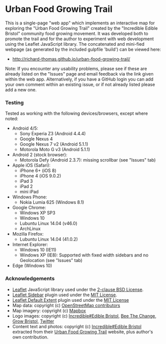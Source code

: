 # Urban Food Growing Trail
This is a single-page "web app" which implements an interactive map for exploring the "Urban Food Growing Trail" created
by the "Incredible Edible Bristol" community food growing movement. It was developed both to promote the trail and for the
author to experiment with web development using the Leaflet JavaScript library. The concatenated and mini-fied webpage (as generated by the included gulpfile 'build') can be viewed here:

* http://richard-thomas.github.io/urban-food-growing-trail/

Note: If you encounter any usability problems, please see if these are already listed on the "Issues" page and email feedback via the link given within the web app. Alternatively, if you have a GitHub login you can add your own comment within an existing issue, or if not already listed please add a new one.

### Testing
Tested as working with the following devices/browsers, except where noted:
* Android 4/5:
  * Sony Experia Z3 (Android 4.4.4)
  * Google Nexus 4
  * Google Nexus 7 v2 (Android 5.1.1)
  * Motorola Moto G v3 (Android 5.1.1)
* Android 2 (stock browser):
  * Motorola Defy (Android 2.3.7): missing scrollbar (see "Issues" tab)
* Apple iOS (Safari):
  * iPhone 6+ (iOS 8)
  * iPhone 4 (iOS 9.0.2)
  * iPad 3
  * iPad 2
  * mini iPad
* Windows Phone:
  * Nokia Lumia 625 (Windows 8.1)
* Google Chrome:
  * Windows XP SP3
  * Windows 10
  * Lubuntu Linux 14.04 (v46.0)
  * ArchLinux
* Mozilla Firefox:
  * Lubuntu Linux 14.04 (41.0.2)
* Internet Explorer:
  * Windows 10 (IE11)
  * Windows XP (IE8): Supported with fixed width sidebars and no Geolocation (see "Issues" tab)
* Edge (Windows 10)

### Acknowledgements
* [Leaflet](http://leafletjs.com/) JavaScript library used under the
[2-clause BSD License](https://github.com/Leaflet/Leaflet/blob/master/LICENSE).
* [Leaflet Sidebar](https://github.com/turbo87/leaflet-sidebar/) plugin used under the
[MIT License](https://github.com/Turbo87/leaflet-sidebar/blob/master/LICENSE).
* [Leaflet Default Extent](https://github.com/nguyenning/Leaflet.defaultextent) plugin used under the
[MIT License](https://github.com/nguyenning/Leaflet.defaultextent/blob/master/LICENSE)
* Map data: copyright (c) [OpenStreetMap contributors](http://openstreetmap.org/copyright)
* Map imagery: copyright (c) [Mapbox](http://mapbox.com/)
* Logo images: copyright (c) [Incredible#Edible Bristol](http://ediblebristol.org.uk/),
[Bee The Change](https://heathershoneybees.wordpress.com/),
[Grow Bristol](http://growbristol.co.uk/),
[Twitter](https://twitter.com/)
* Content text and photos: copyright (c) [Incredible#Edible Bristol](http://ediblebristol.org.uk/) extracted from their [Urban Food Growing Trail](http://ediblebristol.org.uk/urban-food-growing-trail-a-bristol-2015-project/) website, plus author's own contribution.
